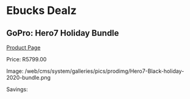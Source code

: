 
# Ebucks Dealz
## GoPro: Hero7 Holiday Bundle
[Product Page](https://www.ebucks.com/web/shop/productSelected.do?prodId=1095629595&catId=1158502431)

Price: R5799.00

Image: /web/cms/system/galleries/pics/prodimg/Hero7-Black-holiday-2020-bundle.png

Savings: 


	